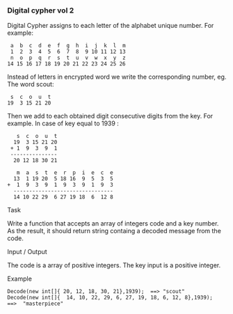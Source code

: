 ### Digital cypher vol 2

Digital Cypher assigns to each letter of the alphabet unique number. For example:
```
 a  b  c  d  e  f  g  h  i  j  k  l  m
 1  2  3  4  5  6  7  8  9 10 11 12 13
 n  o  p  q  r  s  t  u  v  w  x  y  z
14 15 16 17 18 19 20 21 22 23 24 25 26
```
Instead of letters in encrypted word we write the corresponding number, eg. The word scout:
```
 s  c  o  u  t
19  3 15 21 20
```
Then we add to each obtained digit consecutive digits from the key. For example. In case of key equal to 1939 :
```
   s  c  o  u  t
  19  3 15 21 20
 + 1  9  3  9  1
 ---------------
  20 12 18 30 21

   m  a  s  t  e  r  p  i  e  c  e
  13  1 19 20  5 18 16  9  5  3  5
+  1  9  3  9  1  9  3  9  1  9  3
  --------------------------------
  14 10 22 29  6 27 19 18  6  12 8
```
Task

Write a function that accepts an array of integers code and a key number. As the result, it should return string containg a decoded message from the code.

Input / Output

The code is a array of positive integers.
The key input is a positive integer.

Example
```
Decode(new int[]{ 20, 12, 18, 30, 21},1939);  ==> "scout"
Decode(new int[]{  14, 10, 22, 29, 6, 27, 19, 18, 6, 12, 8},1939);  ==>  "masterpiece"
